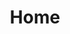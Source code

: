 ---
title: "Home"
layout: single
permalink: /

header:
  overlay_color: "#000"
  overlay_filter: "0.5"
  overlay_image: /assets/face.png
---